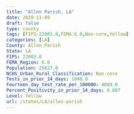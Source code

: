 ```yaml
---
title: "Allen Parish, LA"
date: 2020-11-09
draft: false
type: county
tags: [FIPS:22003.0,FEMA:6.0,Non-core,Yellow]
categories: [LA]
County: Allen Parish
State: LA
FIPS: 22003.0
FEMA_Region: 6.0
Population: 25627.0
NCHS_Urban_Rural_Classification: Non-core
Tests_in_prior_14_days: 1048.0
Fourteen_day_test_rate_per_100000: 4089.0
Percent_Positivity_in_prior_14_days: 0.087
Level: Yellow
url: /states/LA/allen-parish
---
```




